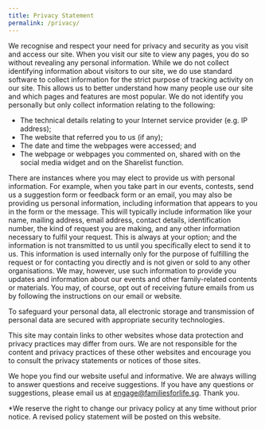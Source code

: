 ```yaml
---
title: Privacy Statement
permalink: /privacy/
---
```

We recognise and respect your need for privacy and security as you visit and access our site. When you visit our site to view any pages, you do so without revealing any personal information. While we do not collect identifying information about visitors to our site, we do use standard software to collect information for the strict purpose of tracking activity on our site. This allows us to better understand how many people use our site and which pages and features are most popular. We do not identify you personally but only collect information relating to the following:

*   The technical details relating to your Internet service provider (e.g. IP address);
*   The website that referred you to us (if any);
*   The date and time the webpages were accessed; and
*   The webpage or webpages you commented on, shared with on the social media widget and on the Sharelist function.

There are instances where you may elect to provide us with personal information. For example, when you take part in our events, contests, send us a suggestion form or feedback form or an email, you may also be providing us personal information, including information that appears to you in the form or the message. This will typically include information like your name, mailing address, email address, contact details, identification number, the kind of request you are making, and any other information necessary to fulfil your request. This is always at your option; and the information is not transmitted to us until you specifically elect to send it to us. This information is used internally only for the purpose of fulfilling the request or for contacting you directly and is not given or sold to any other organisations. We may, however, use such information to provide you updates and information about our events and other family-related contents or materials. You may, of course, opt out of receiving future emails from us by following the instructions on our email or website.

To safeguard your personal data, all electronic storage and transmission of personal data are secured with appropriate security technologies.

This site may contain links to other websites whose data protection and privacy practices may differ from ours. We are not responsible for the content and privacy practices of these other websites and encourage you to consult the privacy statements or notices of those sites.

We hope you find our website useful and informative. We are always willing to answer questions and receive suggestions. If you have any questions or suggestions, please email us at [engage@familiesforlife.sg](mailto:engage@familiesforlife.sg "engage@familiesforlife.sg"). Thank you.

\*We reserve the right to change our privacy policy at any time without prior notice. A revised policy statement will be posted on this website.